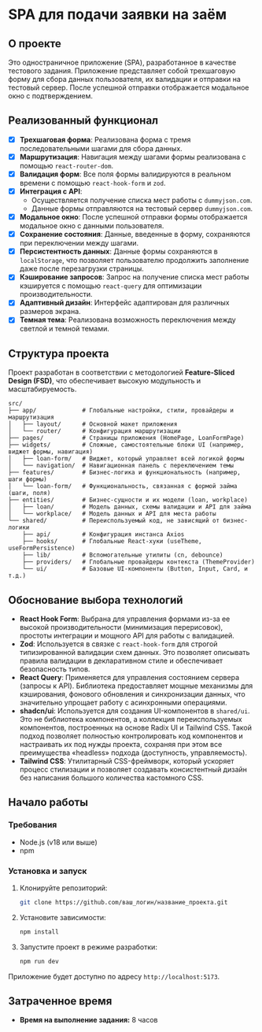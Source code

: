 # SPA для подачи заявки на заём

## О проекте

Это одностраничное приложение (SPA), разработанное в качестве тестового задания. Приложение представляет собой трехшаговую форму для сбора данных пользователя, их валидации и отправки на тестовый сервер. После успешной отправки отображается модальное окно с подтверждением.

## Реализованный функционал

- [x] **Трехшаговая форма**: Реализована форма с тремя последовательными шагами для сбора данных.
- [x] **Маршрутизация**: Навигация между шагами формы реализована с помощью `react-router-dom`.
- [x] **Валидация форм**: Все поля формы валидируются в реальном времени с помощью `react-hook-form` и `zod`.
- [x] **Интеграция с API**: 
    - Осуществляется получение списка мест работы с `dummyjson.com`.
    - Данные формы отправляются на тестовый сервер `dummyjson.com`.
- [x] **Модальное окно**: После успешной отправки формы отображается модальное окно с данными пользователя.
- [x] **Сохранение состояния**: Данные, введенные в форму, сохраняются при переключении между шагами.
- [x] **Персистентность данных**: Данные формы сохраняются в `localStorage`, что позволяет пользователю продолжить заполнение даже после перезагрузки страницы.
- [x] **Кэширование запросов**: Запрос на получение списка мест работы кэшируется с помощью `react-query` для оптимизации производительности.
- [x] **Адаптивный дизайн**: Интерфейс адаптирован для различных размеров экрана.
- [x] **Темная тема**: Реализована возможность переключения между светлой и темной темами.

## Структура проекта

Проект разработан в соответствии с методологией **Feature-Sliced Design (FSD)**, что обеспечивает высокую модульность и масштабируемость.

```
src/
├── app/             # Глобальные настройки, стили, провайдеры и маршрутизация
│   ├── layout/      # Основной макет приложения
│   └── router/      # Конфигурация маршрутизации
├── pages/           # Страницы приложения (HomePage, LoanFormPage)
├── widgets/         # Сложные, самостоятельные блоки UI (например, виджет формы, навигация)
│   ├── loan-form/   # Виджет, который управляет всей логикой формы
│   └── navigation/  # Навигационная панель с переключением темы
├── features/        # Бизнес-логика и функциональность (например, шаги формы)
│   └── loan-form/   # Функциональность, связанная с формой займа (шаги, поля)
├── entities/        # Бизнес-сущности и их модели (loan, workplace)
│   ├── loan/        # Модель данных, схемы валидации и API для займа
│   └── workplace/   # Модель данных и API для места работы
└── shared/          # Переиспользуемый код, не зависящий от бизнес-логики
    ├── api/         # Конфигурация инстанса Axios
    ├── hooks/       # Глобальные React-хуки (useTheme, useFormPersistence)
    ├── lib/         # Вспомогательные утилиты (cn, debounce)
    ├── providers/   # Глобальные провайдеры контекста (ThemeProvider)
    └── ui/          # Базовые UI-компоненты (Button, Input, Card, и т.д.)
```

## Обоснование выбора технологий

- **React Hook Form**: Выбрана для управления формами из-за ее высокой производительности (минимизация перерисовок), простоты интеграции и мощного API для работы с валидацией.
- **Zod**: Используется в связке с `react-hook-form` для строгой типизированной валидации схем данных. Это позволяет описывать правила валидации в декларативном стиле и обеспечивает безопасность типов.
- **React Query**: Применяется для управления состоянием сервера (запросы к API). Библиотека предоставляет мощные механизмы для кэширования, фонового обновления и синхронизации данных, что значительно упрощает работу с асинхронными операциями.
- **shadcn/ui**: Используется для создания UI-компонентов в `shared/ui`. Это не библиотека компонентов, а коллекция переиспользуемых компонентов, построенных на основе Radix UI и Tailwind CSS. Такой подход позволяет полностью контролировать код компонентов и настраивать их под нужды проекта, сохраняя при этом все преимущества «headless» подхода (доступность, управляемость).
- **Tailwind CSS**: Утилитарный CSS-фреймворк, который ускоряет процесс стилизации и позволяет создавать консистентный дизайн без написания большого количества кастомного CSS.

## Начало работы

### Требования

*   Node.js (v18 или выше)
*   npm

### Установка и запуск

1.  Клонируйте репозиторий:
    ```sh
    git clone https://github.com/ваш_логин/название_проекта.git
    ```
2.  Установите зависимости:
    ```sh
    npm install
    ```
3.  Запустите проект в режиме разработки:
    ```sh
    npm run dev
    ```
Приложение будет доступно по адресу `http://localhost:5173`.

## Затраченное время

*   **Время на выполнение задания:** 8 часов